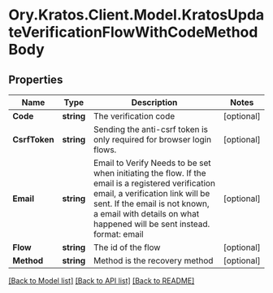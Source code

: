 # Ory.Kratos.Client.Model.KratosUpdateVerificationFlowWithCodeMethodBody

## Properties

Name | Type | Description | Notes
------------ | ------------- | ------------- | -------------
**Code** | **string** | The verification code | [optional] 
**CsrfToken** | **string** | Sending the anti-csrf token is only required for browser login flows. | [optional] 
**Email** | **string** | Email to Verify  Needs to be set when initiating the flow. If the email is a registered verification email, a verification link will be sent. If the email is not known, a email with details on what happened will be sent instead.  format: email | [optional] 
**Flow** | **string** | The id of the flow | [optional] 
**Method** | **string** | Method is the recovery method | [optional] 

[[Back to Model list]](../README.md#documentation-for-models) [[Back to API list]](../README.md#documentation-for-api-endpoints) [[Back to README]](../README.md)

